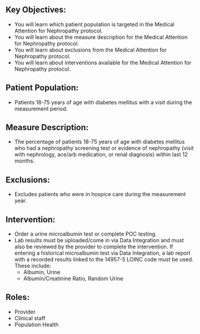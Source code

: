 ## Key Objectives:
 - You will learn which patient population is targeted in the Medical Attention for Nephropathy protocol. 
 - You will learn about the measure description for the Medical Attention for Nephropathy protocol. 
 - You will learn about exclusions from the Medical Attention for Nephropathy protocol. 
 - You will learn about interventions available for the Medical Attention for Nephropathy protocol. 
## Patient Population:
 - Patients 18-75 years of age with diabetes mellitus with a visit during the measurement period. 
## Measure Description:
 - The percentage of patients 18-75 years of age with diabetes mellitus who had a nephropathy screening test or evidence of nephropathy (visit with nephrology, ace/arb medication, or renal diagnosis) within last 12 months. 
## Exclusions:
 - Excludes patients who were in hospice care during the measurement year.
## Intervention:
 - Order a urine microalbumin test or complete POC testing. 
 - Lab results must be uploaded/come in via Data Integration and must also be reviewed by the provider to complete the intervention. If entering a historical microalbumin test via Data Integration, a lab report with a recorded results linked to the 14957-5 LOINC code must be used. These include: 
     - Albumin, Urine
     - Albumin/Creatinine Ratio, Random Urine
## Roles:
 - Provider
 - Clinical staff
 - Population Health
